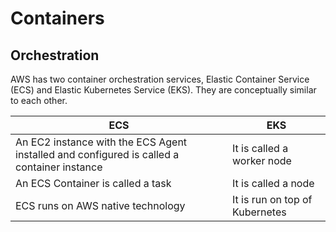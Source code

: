 # Containers

## Orchestration

AWS has two container orchestration services, Elastic Container Service (ECS) and Elastic Kubernetes Service (EKS). They are conceptually similar to each other.

| ECS | EKS |
|-|-|
| An EC2 instance with the ECS Agent installed and configured is called a container instance | It is called a worker node |
| An ECS Container is called a task | It is called a node |
| ECS runs on AWS native technology | It is run on top of Kubernetes |